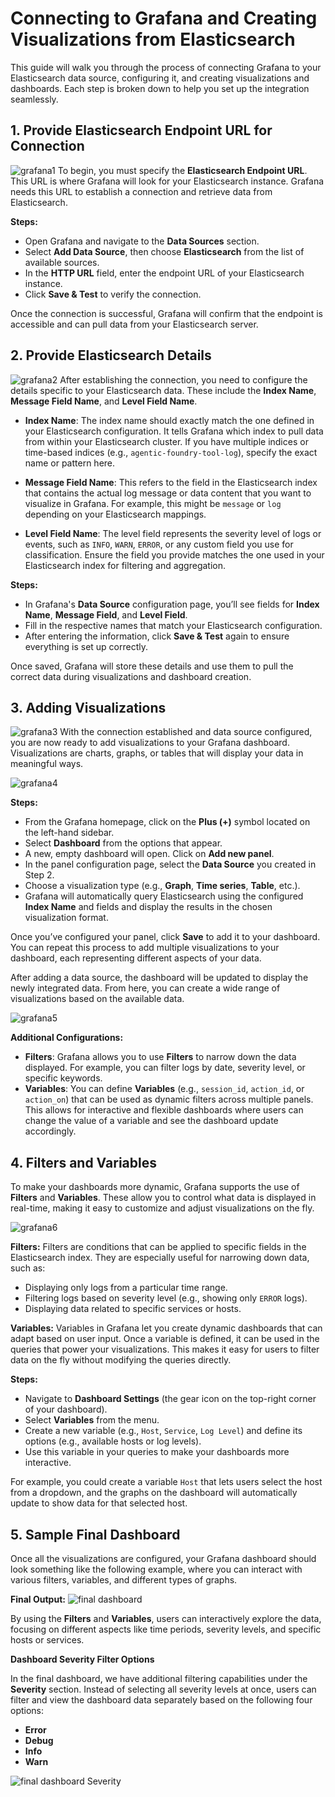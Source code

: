 # Connecting to Grafana and Creating Visualizations from Elasticsearch

This guide will walk you through the process of connecting Grafana to your Elasticsearch data source, configuring it, and creating visualizations and dashboards. Each step is broken down to help you set up the integration seamlessly.

## 1. **Provide Elasticsearch Endpoint URL for Connection**
![grafana1](../images/grafana1.png)
To begin, you must specify the **Elasticsearch Endpoint URL**. This URL is where Grafana will look for your Elasticsearch instance. Grafana needs this URL to establish a connection and retrieve data from Elasticsearch.

**Steps:**

- Open Grafana and navigate to the **Data Sources** section.
- Select **Add Data Source**, then choose **Elasticsearch** from the list of available sources.
- In the **HTTP URL** field, enter the endpoint URL of your Elasticsearch instance.
- Click **Save & Test** to verify the connection.

Once the connection is successful, Grafana will confirm that the endpoint is accessible and can pull data from your Elasticsearch server.

## 2. **Provide Elasticsearch Details**
![grafana2](../images/grafana2.png)
After establishing the connection, you need to configure the details specific to your Elasticsearch data. These include the **Index Name**, **Message Field Name**, and **Level Field Name**.

- **Index Name**: The index name should exactly match the one defined in your Elasticsearch configuration. It tells Grafana which index to pull data from within your Elasticsearch cluster. If you have multiple indices or time-based indices (e.g., `agentic-foundry-tool-log`), specify the exact name or pattern here.
  
- **Message Field Name**: This refers to the field in the Elasticsearch index that contains the actual log message or data content that you want to visualize in Grafana. For example, this might be `message` or `log` depending on your Elasticsearch mappings.

- **Level Field Name**: The level field represents the severity level of logs or events, such as `INFO`, `WARN`, `ERROR`, or any custom field you use for classification. Ensure the field you provide matches the one used in your Elasticsearch index for filtering and aggregation.

**Steps:**

- In Grafana's **Data Source** configuration page, you’ll see fields for **Index Name**, **Message Field**, and **Level Field**.
- Fill in the respective names that match your Elasticsearch configuration.
- After entering the information, click **Save & Test** again to ensure everything is set up correctly.

Once saved, Grafana will store these details and use them to pull the correct data during visualizations and dashboard creation.

## 3. **Adding Visualizations**
![grafana3](../images/grafana3.png)
With the connection established and data source configured, you are now ready to add visualizations to your Grafana dashboard. Visualizations are charts, graphs, or tables that will display your data in meaningful ways.

![grafana4](../images/grafana4.png)

**Steps:**

- From the Grafana homepage, click on the **Plus (+)** symbol located on the left-hand sidebar.
- Select **Dashboard** from the options that appear.
- A new, empty dashboard will open. Click on **Add new panel**.
- In the panel configuration page, select the **Data Source** you created in Step 2.
- Choose a visualization type (e.g., **Graph**, **Time series**, **Table**, etc.).
- Grafana will automatically query Elasticsearch using the configured **Index Name** and fields and display the results in the chosen visualization format.

Once you’ve configured your panel, click **Save** to add it to your dashboard. You can repeat this process to add multiple visualizations to your dashboard, each representing different aspects of your data.

After adding a data source, the dashboard will be updated to display the newly integrated data. From here, you can create a wide range of visualizations based on the available data.

![grafana5](../images/grafana5.png)

**Additional Configurations:**

- **Filters**: Grafana allows you to use **Filters** to narrow down the data displayed. For example, you can filter logs by date, severity level, or specific keywords.
- **Variables**: You can define **Variables** (e.g., `session_id`, `action_id`, or `action_on`) that can be used as dynamic filters across multiple panels. This allows for interactive and flexible dashboards where users can change the value of a variable and see the dashboard update accordingly.

## 4. **Filters and Variables**
To make your dashboards more dynamic, Grafana supports the use of **Filters** and **Variables**. These allow you to control what data is displayed in real-time, making it easy to customize and adjust visualizations on the fly.

![grafana6](../images/grafana6.png)

**Filters:**
Filters are conditions that can be applied to specific fields in the Elasticsearch index. They are especially useful for narrowing down data, such as:

- Displaying only logs from a particular time range.
- Filtering logs based on severity level (e.g., showing only `ERROR` logs).
- Displaying data related to specific services or hosts.

**Variables:**
Variables in Grafana let you create dynamic dashboards that can adapt based on user input. Once a variable is defined, it can be used in the queries that power your visualizations. This makes it easy for users to filter data on the fly without modifying the queries directly.

**Steps:**

- Navigate to **Dashboard Settings** (the gear icon on the top-right corner of your dashboard).
- Select **Variables** from the menu.
- Create a new variable (e.g., `Host`, `Service`, `Log Level`) and define its options (e.g., available hosts or log levels).
- Use this variable in your queries to make your dashboards more interactive.

For example, you could create a variable `Host` that lets users select the host from a dropdown, and the graphs on the dashboard will automatically update to show data for that selected host.

## 5. **Sample Final Dashboard**
Once all the visualizations are configured, your Grafana dashboard should look something like the following example, where you can interact with various filters, variables, and different types of graphs.
  
**Final Output:**
![final dashboard](../images/final_dashborad.png)

By using the **Filters** and **Variables**, users can interactively explore the data, focusing on different aspects like time periods, severity levels, and specific hosts or services.

**Dashboard Severity Filter Options**

In the final dashboard, we have additional filtering capabilities under the **Severity** section. Instead of selecting all severity levels at once, users can filter and view the dashboard data separately based on the following four options:

- **Error**
- **Debug**
- **Info**
- **Warn**

![final dashboard Severity](../images/final_dashborad_Severity.png)
